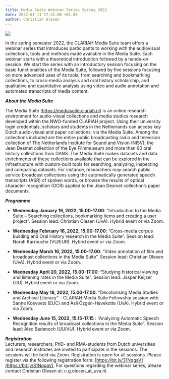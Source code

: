 ```yaml
---
title: Media Suite Webinar Series Spring 2022
date: 2022-01-11 17:31:00 +01:00
author: Christian Olesen
---
```


![](https://www.rmes.nl/wp-content/uploads/Webinar-1030x417.jpg)

In the spring semester 2022, the CLARIAH Media Suite team offers a webinar series that introduces participants to working with the audiovisual collections, tools and methods made available in the Media Suite. Each webinar starts with a theoretical introduction followed by a hands-on session. We start the series with an introductory session focusing on the basic functionalities of the Media Suite, followed by five sessions focusing on more advanced uses of its tools; from searching and bookmarking collections, to cross-media analysis and oral history scholarship, and qualitative and quantitative analysis using video and audio annotation and automated transcripts of media content.

***About the Media Suite***

The Media Suite (https://mediasuite.clariah.nl) is an online research environment for audio-visual collections and media studies research developed within the NWO-funded CLARIAH project. Using their university login credentials, scholars and students in the Netherlands can access key Dutch audio-visual and paper collections, via the Media Suite. Among the collections included are the entire public broadcasting radio and television collection of The Netherlands Institute for Sound and Vision (NISV), the Jean Desmet collection of the Eye Filmmuseum and more than 60 oral history collections from DANS. The Media Suite makes datasets and data enrichments of these collections available that can be explored in the infrastructure with custom-built tools for searching, analyzing, inspecting and comparing datasets. For instance, researchers may search public service broadcast collections using the automatically generated speech transcripts (ASR) of spoken words, or browse the results of optical character recognition (OCR) applied to the Jean Desmet collection’s paper documents.

***Programme***

* **Wednesday January 19, 2022, 15.00-17.00**: “Introduction to the Media Suite – Searching collections, bookmarking items and creating a user project”. Session lead: Christian Olesen (UvA). Hybrid event or via Zoom.

* **Wednesday February 16, 2022, 15.00-17.00**: “Cross-media corpus building and Oral History research in the Media Suite”. Session lead: Norah Karrouche (VU/EUR). Hybrid event or via Zoom.

* **Wednesday March 16, 2022, 15.00-17.00**: “Video annotation of film and broadcast collections in the Media Suite”. Session lead: Christian Olesen (UvA). Hybrid event or via Zoom.

* **Wednesday April 20, 2022, 15.00-17.00**: “Studying historical viewing and listening rates in the Media Suite”. Session lead: Jasper Keijzer (UU). Hybrid event or via Zoom.

* **Wednesday May 18, 2022, 15.00-17.00**: "Decolonising Media Studies and Archival Literacy" - CLARIAH Media Suite Fellowship session with Sanne Koevoets (EUC) and Asli Özgen-Havekotte (UvA). Hybrid event or via Zoom.

* **Wednesday June 15, 2022, 15.15-17.15** : “Analyzing Automatic Speech Recognition results of broadcast collections in the Media Suite”. Session lead: Alec Badenoch (UU/VU). Hybrid event or via Zoom.

***Registration***\
Lecturers, researchers, PhD- and RMA-students from Dutch universities and research institutes are invited to participate in the sessions. The sessions will be held via Zoom. Registration is open for all sessions. Please register via the following registration form: [https://bit.ly/31NqgaV](https://bit.ly/31NqgaV). For questions regarding the webinar series, please contact Christian Olesen at: c.g.olesen_at_uva.nl.